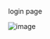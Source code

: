 login page

![image](https://user-images.githubusercontent.com/94346768/143293584-330970bf-2a48-4069-b087-3ddcb9dab0af.png)

